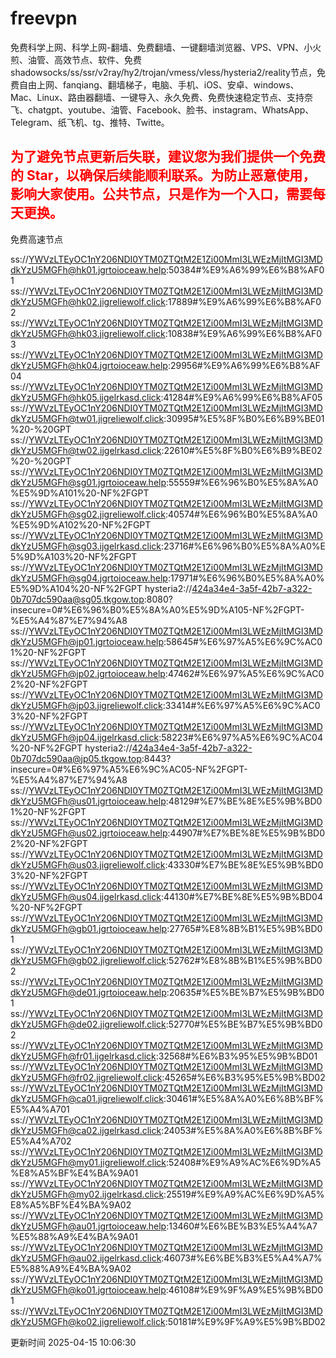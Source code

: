 # freevpn

免费科学上网、科学上网-翻墙、免费翻墙、一键翻墙浏览器、VPS、VPN、小火煎、油管、高效节点、软件、免费shadowsocks/ss/ssr/v2ray/hy2/trojan/vmess/vless/hysteria2/reality节点，免费自由上网、fanqiang、翻墙梯子，电脑、手机、iOS、安卓、windows、Mac、Linux、路由器翻墙、一键导入、永久免费、免费快速稳定节点、支持奈飞、chatgpt、youtube、油管、Facebook、脸书、instagram、WhatsApp、Telegram、纸飞机、tg、推特、Twitte。

## <font color="red">为了避免节点更新后失联，建议您为我们提供一个免费的 Star，以确保后续能顺利联系。为防止恶意使用，影响大家使用。公共节点，只是作为一个入口，需要每天更换。</font>

免费高速节点

ss://YWVzLTEyOC1nY206NDI0YTM0ZTQtM2E1Zi00MmI3LWEzMjItMGI3MDdkYzU5MGFh@hk01.jgrtoioceaw.help:50384#%E9%A6%99%E6%B8%AF01
ss://YWVzLTEyOC1nY206NDI0YTM0ZTQtM2E1Zi00MmI3LWEzMjItMGI3MDdkYzU5MGFh@hk02.jigreliewolf.click:17889#%E9%A6%99%E6%B8%AF02
ss://YWVzLTEyOC1nY206NDI0YTM0ZTQtM2E1Zi00MmI3LWEzMjItMGI3MDdkYzU5MGFh@hk03.jigreliewolf.click:10838#%E9%A6%99%E6%B8%AF03
ss://YWVzLTEyOC1nY206NDI0YTM0ZTQtM2E1Zi00MmI3LWEzMjItMGI3MDdkYzU5MGFh@hk04.jgrtoioceaw.help:29956#%E9%A6%99%E6%B8%AF04
ss://YWVzLTEyOC1nY206NDI0YTM0ZTQtM2E1Zi00MmI3LWEzMjItMGI3MDdkYzU5MGFh@hk05.ijgelrkasd.click:41284#%E9%A6%99%E6%B8%AF05
ss://YWVzLTEyOC1nY206NDI0YTM0ZTQtM2E1Zi00MmI3LWEzMjItMGI3MDdkYzU5MGFh@tw01.jigreliewolf.click:30995#%E5%8F%B0%E6%B9%BE01%20-%20GPT
ss://YWVzLTEyOC1nY206NDI0YTM0ZTQtM2E1Zi00MmI3LWEzMjItMGI3MDdkYzU5MGFh@tw02.ijgelrkasd.click:22610#%E5%8F%B0%E6%B9%BE02%20-%20GPT
ss://YWVzLTEyOC1nY206NDI0YTM0ZTQtM2E1Zi00MmI3LWEzMjItMGI3MDdkYzU5MGFh@sg01.jgrtoioceaw.help:55559#%E6%96%B0%E5%8A%A0%E5%9D%A101%20-NF%2FGPT
ss://YWVzLTEyOC1nY206NDI0YTM0ZTQtM2E1Zi00MmI3LWEzMjItMGI3MDdkYzU5MGFh@sg02.jigreliewolf.click:40574#%E6%96%B0%E5%8A%A0%E5%9D%A102%20-NF%2FGPT
ss://YWVzLTEyOC1nY206NDI0YTM0ZTQtM2E1Zi00MmI3LWEzMjItMGI3MDdkYzU5MGFh@sg03.ijgelrkasd.click:23716#%E6%96%B0%E5%8A%A0%E5%9D%A103%20-NF%2FGPT
ss://YWVzLTEyOC1nY206NDI0YTM0ZTQtM2E1Zi00MmI3LWEzMjItMGI3MDdkYzU5MGFh@sg04.jgrtoioceaw.help:17971#%E6%96%B0%E5%8A%A0%E5%9D%A104%20-NF%2FGPT
hysteria2://424a34e4-3a5f-42b7-a322-0b707dc590aa@sg05.tkgow.top:8080?insecure=0#%E6%96%B0%E5%8A%A0%E5%9D%A105-NF%2FGPT-%E5%A4%87%E7%94%A8
ss://YWVzLTEyOC1nY206NDI0YTM0ZTQtM2E1Zi00MmI3LWEzMjItMGI3MDdkYzU5MGFh@jp01.jgrtoioceaw.help:58645#%E6%97%A5%E6%9C%AC01%20-NF%2FGPT
ss://YWVzLTEyOC1nY206NDI0YTM0ZTQtM2E1Zi00MmI3LWEzMjItMGI3MDdkYzU5MGFh@jp02.jgrtoioceaw.help:47462#%E6%97%A5%E6%9C%AC02%20-NF%2FGPT
ss://YWVzLTEyOC1nY206NDI0YTM0ZTQtM2E1Zi00MmI3LWEzMjItMGI3MDdkYzU5MGFh@jp03.jigreliewolf.click:33414#%E6%97%A5%E6%9C%AC03%20-NF%2FGPT
ss://YWVzLTEyOC1nY206NDI0YTM0ZTQtM2E1Zi00MmI3LWEzMjItMGI3MDdkYzU5MGFh@jp04.ijgelrkasd.click:58223#%E6%97%A5%E6%9C%AC04%20-NF%2FGPT
hysteria2://424a34e4-3a5f-42b7-a322-0b707dc590aa@jp05.tkgow.top:8443?insecure=0#%E6%97%A5%E6%9C%AC05-NF%2FGPT-%E5%A4%87%E7%94%A8
ss://YWVzLTEyOC1nY206NDI0YTM0ZTQtM2E1Zi00MmI3LWEzMjItMGI3MDdkYzU5MGFh@us01.jgrtoioceaw.help:48129#%E7%BE%8E%E5%9B%BD01%20-NF%2FGPT
ss://YWVzLTEyOC1nY206NDI0YTM0ZTQtM2E1Zi00MmI3LWEzMjItMGI3MDdkYzU5MGFh@us02.jgrtoioceaw.help:44907#%E7%BE%8E%E5%9B%BD02%20-NF%2FGPT
ss://YWVzLTEyOC1nY206NDI0YTM0ZTQtM2E1Zi00MmI3LWEzMjItMGI3MDdkYzU5MGFh@us03.jigreliewolf.click:43330#%E7%BE%8E%E5%9B%BD03%20-NF%2FGPT
ss://YWVzLTEyOC1nY206NDI0YTM0ZTQtM2E1Zi00MmI3LWEzMjItMGI3MDdkYzU5MGFh@us04.ijgelrkasd.click:44130#%E7%BE%8E%E5%9B%BD04%20-NF%2FGPT
ss://YWVzLTEyOC1nY206NDI0YTM0ZTQtM2E1Zi00MmI3LWEzMjItMGI3MDdkYzU5MGFh@gb01.jgrtoioceaw.help:27765#%E8%8B%B1%E5%9B%BD01
ss://YWVzLTEyOC1nY206NDI0YTM0ZTQtM2E1Zi00MmI3LWEzMjItMGI3MDdkYzU5MGFh@gb02.jigreliewolf.click:52762#%E8%8B%B1%E5%9B%BD02
ss://YWVzLTEyOC1nY206NDI0YTM0ZTQtM2E1Zi00MmI3LWEzMjItMGI3MDdkYzU5MGFh@de01.jgrtoioceaw.help:20635#%E5%BE%B7%E5%9B%BD01
ss://YWVzLTEyOC1nY206NDI0YTM0ZTQtM2E1Zi00MmI3LWEzMjItMGI3MDdkYzU5MGFh@de02.jigreliewolf.click:52770#%E5%BE%B7%E5%9B%BD02
ss://YWVzLTEyOC1nY206NDI0YTM0ZTQtM2E1Zi00MmI3LWEzMjItMGI3MDdkYzU5MGFh@fr01.ijgelrkasd.click:32568#%E6%B3%95%E5%9B%BD01
ss://YWVzLTEyOC1nY206NDI0YTM0ZTQtM2E1Zi00MmI3LWEzMjItMGI3MDdkYzU5MGFh@fr02.jigreliewolf.click:45265#%E6%B3%95%E5%9B%BD02
ss://YWVzLTEyOC1nY206NDI0YTM0ZTQtM2E1Zi00MmI3LWEzMjItMGI3MDdkYzU5MGFh@ca01.jigreliewolf.click:30461#%E5%8A%A0%E6%8B%BF%E5%A4%A701
ss://YWVzLTEyOC1nY206NDI0YTM0ZTQtM2E1Zi00MmI3LWEzMjItMGI3MDdkYzU5MGFh@ca02.ijgelrkasd.click:24053#%E5%8A%A0%E6%8B%BF%E5%A4%A702
ss://YWVzLTEyOC1nY206NDI0YTM0ZTQtM2E1Zi00MmI3LWEzMjItMGI3MDdkYzU5MGFh@my01.jigreliewolf.click:52408#%E9%A9%AC%E6%9D%A5%E8%A5%BF%E4%BA%9A01
ss://YWVzLTEyOC1nY206NDI0YTM0ZTQtM2E1Zi00MmI3LWEzMjItMGI3MDdkYzU5MGFh@my02.ijgelrkasd.click:25519#%E9%A9%AC%E6%9D%A5%E8%A5%BF%E4%BA%9A02
ss://YWVzLTEyOC1nY206NDI0YTM0ZTQtM2E1Zi00MmI3LWEzMjItMGI3MDdkYzU5MGFh@au01.jgrtoioceaw.help:13460#%E6%BE%B3%E5%A4%A7%E5%88%A9%E4%BA%9A01
ss://YWVzLTEyOC1nY206NDI0YTM0ZTQtM2E1Zi00MmI3LWEzMjItMGI3MDdkYzU5MGFh@au02.ijgelrkasd.click:46073#%E6%BE%B3%E5%A4%A7%E5%88%A9%E4%BA%9A02
ss://YWVzLTEyOC1nY206NDI0YTM0ZTQtM2E1Zi00MmI3LWEzMjItMGI3MDdkYzU5MGFh@ko01.jgrtoioceaw.help:46108#%E9%9F%A9%E5%9B%BD01
ss://YWVzLTEyOC1nY206NDI0YTM0ZTQtM2E1Zi00MmI3LWEzMjItMGI3MDdkYzU5MGFh@ko02.jigreliewolf.click:50181#%E9%9F%A9%E5%9B%BD02


更新时间 2025-04-15 10:06:30